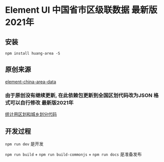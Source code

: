 # Element UI 中国省市区级联数据  最新版2021年




## 安装

  `npm install huang-area -S`

## 原创来源

[element-china-area-data](https://github.com/Plortinus/element-china-area-data)

###  由于原创没有继续更新, 在此依赖包更新到全国区划代码改为JSON 格式可以自行修改  最新版2021年

[统计用区划和城乡划分代码](http://www.stats.gov.cn/tjsj/tjbz/tjyqhdmhcxhfdm/2021/index.html)


## 开发过程

`npm run dev` 是开发

`npm run build` + `npm run build-commonjs` + `npm run docs` 是准备发布
